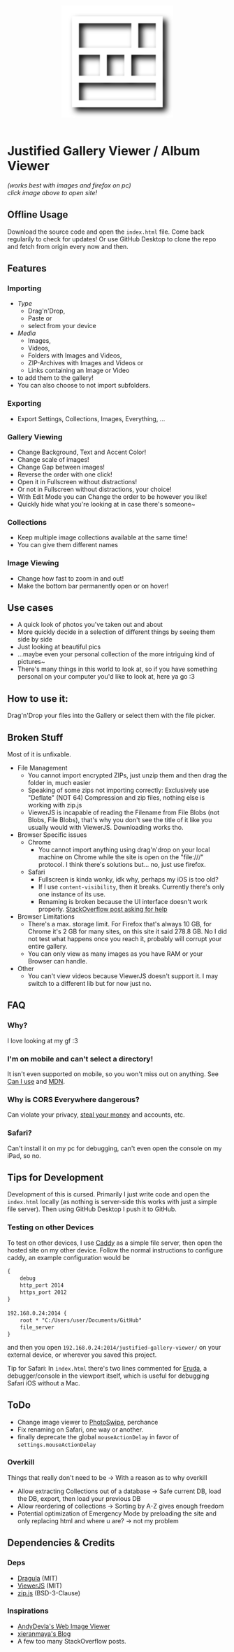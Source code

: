 <div align="center"><a href="https://lopolin-lp.github.io/justified-gallery-viewer/"><img width="256" height="256" src="./assets/Justified Gallery Icon.svg"></a></div>
<br>

# Justified Gallery Viewer / Album Viewer
*(works best with images and firefox on pc)*<br>
*click image above to open site!*

## Offline Usage
Download the source code and open the `index.html` file. Come back regularily to check for updates! Or use GitHub Desktop to clone the repo and fetch from origin every now and then.

## Features
### Importing
- *Type*
  - Drag'n'Drop,
  - Paste or
  - select from your device
- *Media*
  - Images,
  - Videos,
  - Folders with Images and Videos,
  - ZIP-Archives with Images and Videos or
  - Links containing an Image or Video
- to add them to the gallery!
- You can also choose to not import subfolders.

### Exporting
- Export Settings, Collections, Images, Everything, ...

### Gallery Viewing
- Change Background, Text and Accent Color!
- Change scale of images!
- Change Gap between images!
- Reverse the order with one click!
- Open it in Fullscreen without distractions!
- Or not in Fullscreen without distractions, your choice!
- With Edit Mode you can Change the order to be however you like!
- Quickly hide what you're looking at in case there's someone~

### Collections
- Keep multiple image collections available at the same time!
- You can give them different names

### Image Viewing
- Change how fast to zoom in and out!
- Make the bottom bar permanently open or on hover!

## Use cases
- A quick look of photos you've taken out and about
- More quickly decide in a selection of different things by seeing them side by side
- Just looking at beautiful pics
- ...maybe even your personal collection of the more intriguing kind of pictures~
- There's many things in this world to look at, so if you have something personal on your computer you'd like to look at, here ya go :3

## How to use it:
Drag'n'Drop your files into the Gallery or select them with the file picker.

## Broken Stuff
Most of it is unfixable.
- File Management
  - You cannot import encrypted ZIPs, just unzip them and then drag the folder in, much easier
  - Speaking of some zips not importing correctly: Exclusively use "Deflate" (NOT 64) Compression and zip files, nothing else is working with zip.js
  - ViewerJS is incapable of reading the Filename from File Blobs (not Blobs, File Blobs), that's why you don't see the title of it like you usually would with ViewerJS. Downloading works tho.
- Browser Specific issues
  - Chrome
    - You cannot import anything using drag'n'drop on your local machine on Chrome while the site is open on the "file:///" protocol. I think there's solutions but... no, just use firefox.
  - Safari
    - Fullscreen is kinda wonky, idk why, perhaps my iOS is too old?
    - If I use `content-visibility`, then it breaks. Currently there's only one instance of its use.
    - Renaming is broken because the UI interface doesn't work properly. [StackOverflow post asking for help](https://stackoverflow.com/q/79528340/19701713)
- Browser Limitations
  - There's a max. storage limit. For Firefox that's always 10 GB, for Chrome it's 2 GB for many sites, on this site it said 278.8 GB. No I did not test what happens once you reach it, probably will corrupt your entire gallery.
  - You can only view as many images as you have RAM or your Browser can handle.
- Other
  - You can't view videos because ViewerJS doesn't support it. I may switch to a different lib but for now just no.

## FAQ
### Why?
I love looking at my gf :3

### I'm on mobile and can't select a directory!
It isn't even supported on mobile, so you won't miss out on anything. See [Can I use](https://caniuse.com/input-file-directory) and [MDN](https://developer.mozilla.org/en-US/docs/Web/API/HTMLInputElement/webkitdirectory).

### Why is CORS Everywhere dangerous?
Can violate your privacy, [steal your money](https://portswigger.net/research/exploiting-cors-misconfigurations-for-bitcoins-and-bounties) and accounts, etc.

### Safari?
Can't install it on my pc for debugging, can't even open the console on my iPad, so no.

## Tips for Development
Development of this is cursed. Primarily I just write code and open the `index.html` locally (as nothing is server-side this works with just a simple file server). Then using GitHub Desktop I push it to GitHub.

### Testing on other Devices

To test on other devices, I use [Caddy](https://caddyserver.com/) as a simple file server, then open the hosted site on my other device. Follow the normal instructions to configure caddy, an example configuration would be
```caddyfile
{
	debug
	http_port 2014
	https_port 2012
}

192.168.0.24:2014 {
	root * "C:/Users/user/Documents/GitHub"
	file_server
}
```
and then you open `192.168.0.24:2014/justified-gallery-viewer/` on your external device, or wherever you saved this project.

Tip for Safari: In `index.html` there's two lines commented for [Eruda](https://github.com/liriliri/eruda), a debugger/console in the viewport itself, which is useful for debugging Safari iOS without a Mac.

## ToDo
- Change image viewer to [PhotoSwipe](https://github.com/dimsemenov/photoswipe), perchance
- Fix renaming on Safari, one way or another.
- finally deprecate the global `mouseActionDelay` in favor of `settings.mouseActionDelay`

### Overkill
Things that really don't need to be -> With a reason as to why overkill
- Allow extracting Collections out of a database -> Safe current DB, load the DB, export, then load your previous DB
- Allow reordering of collections -> Sorting by A-Z gives enough freedom
- Potential optimization of Emergency Mode by preloading the site and only replacing html and where u are? -> not my problem

## Dependencies & Credits
### Deps
- [Dragula](https://bevacqua.github.io/dragula/) (MIT)
- [ViewerJS](https://fengyuanchen.github.io/viewerjs/) (MIT)
- [zip.js](https://gildas-lormeau.github.io/zip.js/) (BSD-3-Clause)

### Inspirations
- [AndyDevla's Web Image Viewer](https://github.com/AndyDevla/web-Image-Viewer)
- [xieranmaya's Blog](https://github.com/xieranmaya/blog/issues/6)
- A few too many StackOverflow posts.